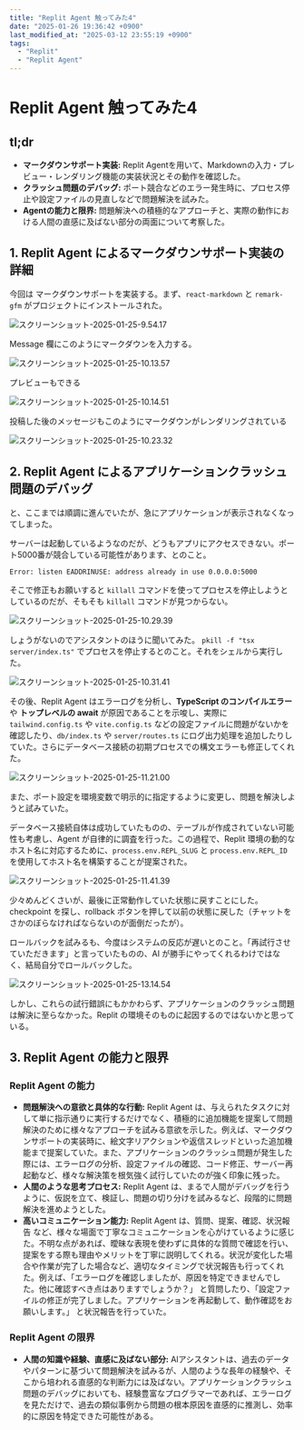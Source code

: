 ```yaml
---
title: "Replit Agent 触ってみた4"
date: "2025-01-26 19:36:42 +0900"
last_modified_at: "2025-03-12 23:55:19 +0900"
tags:
  - "Replit"
  - "Replit Agent"
---
```

# Replit Agent 触ってみた4
## tl;dr
- **マークダウンサポート実装:** Replit Agentを用いて、Markdownの入力・プレビュー・レンダリング機能の実装状況とその動作を確認した。
- **クラッシュ問題のデバッグ:** ポート競合などのエラー発生時に、プロセス停止や設定ファイルの見直しなどで問題解決を試みた。
- **Agentの能力と限界:** 問題解決への積極的なアプローチと、実際の動作における人間の直感に及ばない部分の両面について考察した。

## 1. Replit Agent によるマークダウンサポート実装の詳細

今回は マークダウンサポートを実装する。まず、`react-markdown` と `remark-gfm` がプロジェクトにインストールされた。

![スクリーンショット-2025-01-25-9.54.17](/images/2025-01-26-replit-agent-first-look-4/スクリーンショット-2025-01-25-9.54.17.png)

Message 欄にこのようにマークダウンを入力する。

![スクリーンショット-2025-01-25-10.13.57](/images/2025-01-26-replit-agent-first-look-4/スクリーンショット-2025-01-25-10.13.57.png)

プレビューもできる

![スクリーンショット-2025-01-25-10.14.51](/images/2025-01-26-replit-agent-first-look-4/スクリーンショット-2025-01-25-10.14.51.png)

投稿した後のメッセージもこのようにマークダウンがレンダリングされている

![スクリーンショット-2025-01-25-10.23.32](/images/2025-01-26-replit-agent-first-look-4/スクリーンショット-2025-01-25-10.23.32.png)

## 2. Replit Agent によるアプリケーションクラッシュ問題のデバッグ

と、ここまでは順調に進んでいたが、急にアプリケーションが表示されなくなってしまった。

サーバーは起動しているようなのだが、どうもアプリにアクセスできない。ポート5000番が競合している可能性があります、とのこと。

```
Error: listen EADDRINUSE: address already in use 0.0.0.0:5000
```

そこで修正もお願いすると `killall` コマンドを使ってプロセスを停止しようとしているのだが、そもそも `killall` コマンドが見つからない。

![スクリーンショット-2025-01-25-10.29.39](/images/2025-01-26-replit-agent-first-look-4/スクリーンショット-2025-01-25-10.29.39.png)

しょうがないのでアシスタントのほうに聞いてみた。 `pkill -f "tsx server/index.ts"` でプロセスを停止するとのこと。それをシェルから実行した。

![スクリーンショット-2025-01-25-10.31.41](/images/2025-01-26-replit-agent-first-look-4/スクリーンショット-2025-01-25-10.31.41.png)

その後、Replit Agent はエラーログを分析し、**TypeScript のコンパイルエラー** や **トップレベルの await** が原因であることを示唆し、実際に `tailwind.config.ts` や `vite.config.ts` などの設定ファイルに問題がないかを確認したり、`db/index.ts` や `server/routes.ts` にログ出力処理を追加したりしていた。さらにデータベース接続の初期プロセスでの構文エラーも修正してくれた。

![スクリーンショット-2025-01-25-11.21.00](/images/2025-01-26-replit-agent-first-look-4/スクリーンショット-2025-01-25-11.21.00.png)

また、ポート設定を環境変数で明示的に指定するように変更し、問題を解決しようと試みていた。

データベース接続自体は成功していたものの、テーブルが作成されていない可能性も考慮し、Agent が自律的に調査を行った。この過程で、Replit 環境の動的なホスト名に対応するために、`process.env.REPL_SLUG` と `process.env.REPL_ID` を使用してホスト名を構築することが提案された。

![スクリーンショット-2025-01-25-11.41.39](/images/2025-01-26-replit-agent-first-look-4/スクリーンショット-2025-01-25-11.41.39.png)

少々めんどくさいが、最後に正常動作していた状態に戻すことにした。checkpoint を探し、rollback ボタンを押して以前の状態に戻した（チャットをさかのぼらなければならないのが面倒だったが）。

ロールバックを試みるも、今度はシステムの反応が遅いとのこと。「再試行させていただきます」と言っていたものの、AI が勝手にやってくれるわけではなく、結局自分でロールバックした。

![スクリーンショット-2025-01-25-13.14.54](/images/2025-01-26-replit-agent-first-look-4/スクリーンショット-2025-01-25-13.14.54.png)

しかし、これらの試行錯誤にもかかわらず、アプリケーションのクラッシュ問題は解決に至らなかった。Replit の環境そのものに起因するのではないかと思っている。

## 3. Replit Agent の能力と限界
### Replit Agent の能力

* **問題解決への意欲と具体的な行動:** Replit Agent は、与えられたタスクに対して単に指示通りに実行するだけでなく、積極的に追加機能を提案して問題解決のために様々なアプローチを試みる意欲を示した。例えば、マークダウンサポートの実装時に、絵文字リアクションや返信スレッドといった追加機能まで提案していた。また、アプリケーションのクラッシュ問題が発生した際には、エラーログの分析、設定ファイルの確認、コード修正、サーバー再起動など、様々な解決策を根気強く試行していたのが強く印象に残った。
* **人間のような思考プロセス:** Replit Agent は、まるで人間がデバッグを行うように、仮説を立て、検証し、問題の切り分けを試みるなど、段階的に問題解決を進めようとした。
* **高いコミュニケーション能力:** Replit Agent は、質問、提案、確認、状況報告 など、様々な場面で丁寧なコミュニケーションを心がけているように感じた。不明な点があれば、曖昧な表現を使わずに具体的な質問で確認を行い、提案をする際も理由やメリットを丁寧に説明してくれる。状況が変化した場合や作業が完了した場合など、適切なタイミングで状況報告も行ってくれた。例えば、「エラーログを確認しましたが、原因を特定できませんでした。他に確認すべき点はありますでしょうか？」 と質問したり、「設定ファイルの修正が完了しました。アプリケーションを再起動して、動作確認をお願いします。」 と状況報告を行っていた。

### Replit Agent の限界

*  **人間の知識や経験、直感に及ばない部分:** AIアシスタントは、過去のデータやパターンに基づいて問題解決を試みるが、人間のような長年の経験や、そこから培われる直感的な判断力には及ばない。アプリケーションクラッシュ問題のデバッグにおいても、経験豊富なプログラマーであれば、エラーログを見ただけで、過去の類似事例から問題の根本原因を直感的に推測し、効率的に原因を特定できた可能性がある。
